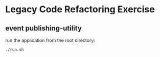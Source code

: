 # Legacy Code Refactoring Exercise 

## event publishing-utility

run the application from the root directory:

`./run.sh`